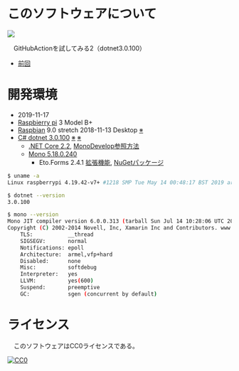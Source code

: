 ﻿# このソフトウェアについて

![](https://github.com/ytyaru/CSharp.GitHubAction.DotNet.3.0.100.20191117102100/workflows/csc/badge.svg)

　GitHubActionを試してみる2（dotnet3.0.100）

* [前回](https://github.com/ytyaru/CSharp.GitHubAction.20191117075439)

# 開発環境

* <time datetime="2019-11-17T10:20:43+0900">2019-11-17</time>
* [Raspbierry pi](https://ja.wikipedia.org/wiki/Raspberry_Pi) 3 Model B+
* [Raspbian](https://www.raspberrypi.org/downloads/raspbian/) 9.0 stretch 2018-11-13 Desktop [※](http://ytyaru.hatenablog.com/entry/2020/03/29/000000)
* [C# dotnet 3.0.100](http://ytyaru.hatenablog.com/entry/2021/11/27/000000) [※](http://ytyaru.hatenablog.com/entry/2022/01/01/000000) [※](http://ytyaru.hatenablog.com/entry/2022/02/07/000000)
    * [.NET Core 2.2](http://ytyaru.hatenablog.com/entry/2020/02/08/000000), [MonoDevelop参照方法](http://ytyaru.hatenablog.com/entry/2020/02/09/000000)
    * [Mono 5.18.0.240](http://ytyaru.hatenablog.com/entry/2020/01/17/000000)
        * Eto.Forms 2.4.1 [拡張機能](http://ytyaru.hatenablog.com/entry/2020/01/23/000000), [NuGetパッケージ](http://ytyaru.hatenablog.com/entry/2020/01/21/000000)

```sh
$ uname -a
Linux raspberrypi 4.19.42-v7+ #1218 SMP Tue May 14 00:48:17 BST 2019 armv7l GNU/Linux
```
```sh
$ dotnet --version
3.0.100
```
```sh
$ mono --version
Mono JIT compiler version 6.0.0.313 (tarball Sun Jul 14 10:28:06 UTC 2019)
Copyright (C) 2002-2014 Novell, Inc, Xamarin Inc and Contributors. www.mono-project.com
	TLS:           __thread
	SIGSEGV:       normal
	Notifications: epoll
	Architecture:  armel,vfp+hard
	Disabled:      none
	Misc:          softdebug 
	Interpreter:   yes
	LLVM:          yes(600)
	Suspend:       preemptive
	GC:            sgen (concurrent by default)
```

# ライセンス

　このソフトウェアはCC0ライセンスである。

[![CC0](http://i.creativecommons.org/p/zero/1.0/88x31.png "CC0")](http://creativecommons.org/publicdomain/zero/1.0/deed.ja)

